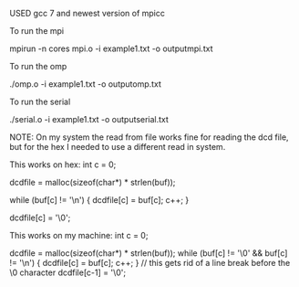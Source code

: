 USED gcc 7 and newest version of mpicc

To run the mpi 

mpirun -n cores mpi.o -i example1.txt -o outputmpi.txt

To run the omp 

./omp.o -i example1.txt -o outputomp.txt

To run the serial 

./serial.o -i example1.txt -o outputserial.txt 

NOTE: 
On my system the read from file works fine for reading the dcd file, but for the hex I needed to use a different read in system. 

This works on hex: 
int c = 0; 

dcdfile = malloc(sizeof(char*) * strlen(buf));

while (buf[c] != '\n') {
	dcdfile[c] = buf[c];
	c++;
}

dcdfile[c] = '\0';

This works on my machine: 
int c = 0; 

dcdfile = malloc(sizeof(char*) * strlen(buf));
while (buf[c] != '\0' && buf[c] != '\n') {
	dcdfile[c] = buf[c];
	c++;
}
// this gets rid of a line break before the \0 character
dcdfile[c-1] = '\0';
